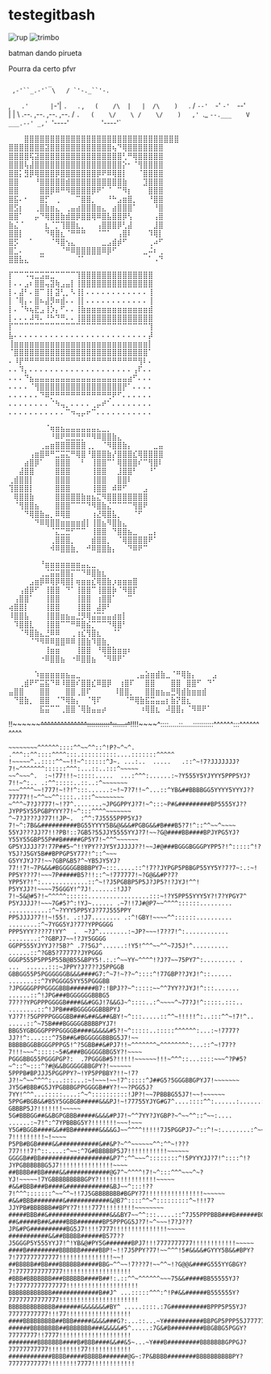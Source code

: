 # testegitbash


![rup](https://cdn.discordapp.com/attachments/991463056641105960/1007055346419892275/unnamed.png) 
![trimbo](https://cdn.discordapp.com/attachments/991463056641105960/1007056657324449882/trimbo.png)

batman dando pirueta



Pourra da certo pfvr




               _
     ,-'``_.-'` \   / `'-._``'-.
   ,`   .'      |`-'|      `.   `.
 ,`    (    /\  |   |  /\    )    `.
/       `--'  `-'   `-'  `--'       \
|                                   |
\      .--.  ,--.   ,--.  ,--.      /
 `.   (    \/    \ /    \/    )   ,'
   `._ `--.___    V    ___.--' _,'
      `'----'`         `'----'`

⠀⠀⠀⣿⣿⣿⣿⣿⣿⣿⣿⣿⣿⣿⣿⣿⣿⣿⣿⣿⣿⣿⣿⣿⣿⣿⣿⣿⣿⣿⣿⣿⣿
⣿⣿⣿⣿⣿⣿⣿⣽⣿⣿⣿⣿⣿⣿⣿⣿⣿⣿⣿⣿⢦⠙⢿⣿⣿⣿⣿⣿⣿⣿
⣿⣿⣿⣿⢯⣽⣿⣿⣿⣿⣿⣿⣿⣿⣿⣿⣿⣿⣿⣿⣿⣿⢃⠛⢿⣿⣿⣿⣿⣿
⣿⣿⣿⢧⣼⣿⣿⣿⣿⣿⣿⣿⣿⣿⣿⣿⣿⣿⣿⣿⣿⣿⡕⠂⠈⢻⣿⣿⣿⣿
⣿⣿⡅⣻⡿⢿⣿⣿⣿⡿⣿⣿⣿⣿⣿⣿⣿⡿⠟⠿⢿⣿⡇⠀⠀⠈⣿⣿⣿⣿
⣿⣿⠀⠀⠀⠘⣿⣿⣿⣿⣿⣾⣿⣿⣿⣿⣿⣿⣿⣿⣿⣿⣷⠀⠀⠀⣹⣿⣿⣿
⣿⣿⠀⠀⠀⠀⣿⣿⡿⠿⠛⠻⣿⣿⣿⣿⡿⠟⠁⠈⠀⠉⠻⡆⠀⠀⠀⣿⣿⣿
⣿⣯⠄⠂⠀⠀⣿⡋⠀⢀⠀⠀⠀⠉⣿⣿⡀⠀⠀⠘⠓⣠⣶⣿⡀⠀⠀⠘⣿⣿
⣿⣫⡆⠀⠀⢀⣿⣷⣶⣄⠀⢀⣤⣴⣿⣿⣿⣶⣄⠀⣴⣿⣿⣿⠁⠀⠀⠀⠘⣿
⣿⣿⠁⠀⠀⡤⠙⢿⣿⣿⣷⣾⣿⡿⣿⣿⢿⠿⣿⣧⣿⣿⡿⢣⠀⠀⠀⠀⢠⣿
⣷⣌⠈⠀⠀⠀⠀⣆⠈⡉⢹⣿⣿⣆⡀⠀⠀⢠⣿⣿⣿⡿⢃⣼⠀⠀⠀⠀⣸⣿
⣿⣿⡇⠀⠀⠀⠀⠙⢿⣿⣆⠈⠛⠛⠛⠀⠀⠈⠉⠁⠀⢠⣿⠇⠀⠀⠀⠹⢿⡇
⣿⡫⠀⠀⠁⠀⠀⠀⠈⠻⣿⢢⣄⠀⠀⠀⠀⠀⣀⣠⣾⡾⠋⠀⠀⠀⠀⢀⠴⠋
⣿⣁⠄⠀⠀⠀⣀⠀⠀⠀⠈⠛⠿⣿⣿⣿⣿⣿⠿⡿⠋⠀⠀⠀⠀⠀⣀⠬⠆⢀
⣿⣿⣧⣄⠀⠀⠉⠀⠀⠀⠀⠀⠀⠈⠁⠀⠀⠀⠀⠀⠀⠀⠀⠀⠀⠀⠀⠁⠠⠙

⡏⠉⠉⠩⢭⣉⣩⣭⣉⠉⠉⠉⠉⢹⣿⣿⣿⣿⣿⣿⣿⣿⣿⣿⣿⣿⣿⣿
⡇⠄⠄⣠⠆⣿⣿⢤⣽⢷⣠⣤⡇⢸⣿⣿⣿⣿⣿⣿⣿⣿⣿⣿⣿⣿⣿⣿
⡇⠄⣼⠃⠄⣿⠉⢸⡇⣽⢃⡀⠣⢸⡇⠄⠄⠄⠄⠄⠄⠄⠄⠄⠄⠄⠄⢸
⡇⠈⢿⡄⠄⣿⠦⣼⡻⠶⣾⠄⠄⢸⡇⠄⠄⠄⠄⠄⠄⠄⠄⠄⠄⠄⠄⢸
⡇⠄⠈⠳⢦⣟⣠⢸⡱⡄⠋⠄⠄⢸⣷⣶⣶⣶⣶⣶⣶⣶⣶⣶⣶⣶⣶⣾
⡇⠄⠄⠄⠼⠻⠄⠘⠓⠙⠛⠄⠄⢸⣿⣿⣿⣿⣿⣿⣿⣿⣿⣿⣿⣿⣿⣿
⡏⠉⠉⠉⠉⠉⠉⠉⠉⠉⠉⠉⠉⠉⠉⠉⠉⠉⠉⠉⠉⠉⠉⠉⠉⠉⠉⢹
⣧⠄⠄⠄⠄⠄⠄⠄⠄⠄⠄⠄⠄⠄⠄⠄⠄⠄⠄⠄⠄⠄⠄⠄⠄⠄⠄⡼
⢸⣶⣶⣶⣶⣶⣶⣶⣶⣶⣶⣶⣶⣶⣶⣶⣶⣶⣶⣶⣶⣶⣶⣶⣶⣶⣶⡇
⠈⣿⣿⣿⣿⣿⣿⣿⣿⣿⣿⣿⣿⣿⣿⣿⣿⣿⣿⣿⣿⣿⣿⣿⣿⣿⣿⠁
⠄⠸⡟⠛⠛⠛⠛⠛⠛⠛⠛⠛⠛⠛⠛⠛⠛⠛⠛⠛⠛⠛⠛⠛⠛⢻⠇⠄
⠄⠄⠹⡄⠄⠄⠄⠄⠄⠄⠄⠄⠄⠄⠄⠄⠄⠄⠄⠄⠄⠄⠄⠄⢠⠏⠄⠄
⠄⠄⠄⠙⣦⣤⣤⣤⣤⣤⣤⣤⣤⣤⣤⣤⣤⣤⣤⣤⣤⣤⣤⣴⠋⠄⠄⠄
⠄⠄⠄⠄⠈⢻⣿⣿⣿⣿⣿⣿⣿⣿⣿⣿⣿⣿⣿⣿⣿⣿⡟⠁⠄⠄⠄⠄
⠄⠄⠄⠄⠄⠄⠙⠿⡛⠛⠛⠛⠛⠛⠛⠛⠛⠛⠛⢛⠟⠋⠄⠄⠄⠄⠄⠄
⠄⠄⠄⠄⠄⠄⠄⠄⠈⠳⢤⡀⠄⠄⠄⠄⢀⡤⠞⠁⠄⠄⠄⠄⠄⠄⠄⠄
⠄⠄⠄⠄⠄⠄⠄⠄⠄⠄⠄⠉⠲⢤⡤⠖⠉⠄⠄⠄⠄⠄⠄⠄⠄⠄⠄⠄


⠀⠀⠀⠀⠀⠀⠀⠈⢶⣶⣦⣤⣤⣤⣤⣤⣤⣄⣀⡀⠀⠀⠀⠀⠀⠀⠀⠀⠀⠀
⠀⠀⠀⠀⠀⠀⠀⠀⠘⠿⠟⣛⣛⣛⡛⠛⠻⠿⣿⣿⣷⣄⠀⠀⠀⠀⠀⠀⠀⠀
⠀⠀⠀⠀⠀⠀⢀⣤⣶⣿⣿⣿⣿⣿⣿⢀⡀⠀⠈⠻⣿⣿⣷⡄⠀⠀⠀⠀⣀⣤
⠀⠀⠀⠀⢠⣶⣿⠿⠛⣉⣭⣍⠛⢿⣿⠘⣿⣿⣿⣷⡜⣿⣿⣿⣎⢿⣿⣿⣿⣿
⠀⠀⠀⣴⣿⡿⠁⠀⠀⣿⣿⣿⠀⠀⠃⠀⢸⣿⣿⠉⠁⢿⣿⣿⣿⠎⠉⢻⣿⠇
⠀⠀⣼⣿⣿⠀⠀⠀⠀⣿⣿⣿⠀⠀⠀⠀⢸⣿⣿⠀⠀⣸⣿⣿⠃⠀⠀⠘⠁⠀
⢀⣾⣿⣿⡇⠀⠀⠀⠀⣿⣿⣿⠀⠀⠀⠀⢸⣿⣿⠀⠀⣿⣿⠇⠀⠀⠀⠀⠀⠀
⢹⣿⣿⣿⡇⠀⠀⠀⠀⣿⣿⣿⠀⠀⠀⠀⢸⣿⣿⠀⠾⠿⠋⠀⠀⠀⣠⠀⠀⠀
⠀⢿⣿⣿⣷⠀⠀⠀⠀⣿⣿⣿⣿⣿⣷⣶⣦⣍⠻⣿⣿⣿⣿⣿⣿⣿⣿⠀⠀⠀
⠀⠈⢻⣿⣿⣦⠀⠀⠀⣿⣿⣿⠉⠉⠉⠙⠻⣿⣷⣌⠉⠉⠉⠉⢻⣿⠟⠀⠀⠀
⠀⠀⠀⠙⢿⣿⣷⣤⡀⠿⢿⣿⠀⠀⠀⠀⢰⣜⢿⣿⣧⡀⠀⠀⠈⠋⠀⠀⠀⠀
⠀⠀⠀⠀⠀⠙⠿⢿⣿⣿⣶⣶⣶⣶⣾⡇⢸⣿⣦⠻⣿⣷⣄⠀⠀⠀⠀⠀⠀⠀
⠀⠀⠀⠀⠀⠀⠀⠀⠈⣍⣉⣛⠋⠉⠉⠀⢸⣿⣿⠀⠙⣿⣿⣦⣀⠀⠀⣀⡄⠀
⠀⠀⠀⠀⠀⠀⠀⠀⢀⣿⣿⣿⡀⠀⠀⠀⣾⣿⣿⡀⠀⠈⢿⣿⣿⣿⣿⠟⠁⠀
⠀⠀⠀⠀⠀⠀⠀⠀⠺⠿⣿⣿⣷⡀⠀⠚⠿⣿⣿⣷⡄⠀⠀⠙⠿⠟⠉⠀⠀⠀


⠀⠀⠀⠀⠀⠀⠘⣶⣶⣶⣶⣶⣶⣶⣤⣄⣀⠀⠀⠀⠀⠀⠀⠀⠀
⠀⠀⠀⠀⠀⠀⢀⣈⣭⣭⣿⣿⡍⠉⠙⠿⣿⣷⣆⠀⠀⠀⠀⠀⠀
⠀⠀⠀⠀⣠⣶⡿⠿⢿⡿⢿⣿⡇⢶⣶⣶⣎⢿⣿⣷⡰⣶⣶⣶⣿
⠀⠀⢠⣾⡿⠋⠀⢸⣿⣿⠀⠙⠁⢸⣿⣿⠉⢸⣿⣿⡷⠈⠻⣿⡏
⠀⢠⣿⣿⠁⠀⠀⢸⣿⣿⠀⠀⠀⢸⣿⣿⠀⢰⣿⣿⠁⠀⠀⠉⠀
⢴⣿⣿⡇⠀⠀⠀⢸⣿⣿⠀⠀⠀⢸⣿⣿⠀⣼⡿⠃⠀⠀⠀⠀⠀
⠸⣿⣿⣧⠀⠀⠀⢸⣿⣿⣶⣦⣤⣘⡻⢿⣬⣭⣥⣤⣴⣶⡇⠀⠀
⠀⠹⣿⣿⣇⠀⠀⢸⣿⣿⠉⠉⠛⠿⣿⣮⡉⠉⠉⠙⢿⣿⠃⠀⠀
⠀⠀⠈⠻⣿⣷⣄⣘⠿⠿⠀⠀⢀⢰⣎⢻⣿⣆⠀⠀⠈⠁⠀⠀⠀
⠀⠀⠀⠀⠈⠙⠻⠿⠿⣿⣿⠿⠿⢸⣿⣷⠹⣿⣷⡀⠀⠀⠀⠀⠀
⠀⠀⠀⠀⠀⠀⠀⢸⣶⣶⠀⠀⠀⢸⣿⣿⠀⠘⢿⣿⣷⣶⣶⠆⠀
⠀⠀⠀⠀⠀⠀⠐⠿⣿⣿⣦⠀⠐⠿⣿⣿⣦⠀⠈⠻⠿⠟⠁⠀⠀


⠀⠀⠀⠀⠀⠱⣶⣶⣶⣶⣶⣦⣤⣀⠀⠀⠀⠀⠀⠀
⠀⠀⠀⠀⢀⣤⣵⣶⣾⣷⣀⠈⠛⢿⣷⡄⠀⠀⠀⣠
⠀⠀⢀⣾⠟⠋⣭⣯⠙⠿⠸⣿⣿⠎⣿⣿⣎⠿⣿⡿
⠀⢰⣿⠏⠀⠀⣿⣿⠀⠀⠀⣿⣿⠀⣿⣿⠋⠀⠙⠁
⣤⣿⣿⠀⠀⠀⣿⣿⠀⠀⠀⣿⣿⢀⣿⠏⠀⠀⠀⠀
⠸⣿⣿⡀⠀⠀⣿⣿⣶⣦⣤⣛⢿⣾⣷⣶⣶⣾⠀⠀
⠀⠙⣿⣷⡀⠀⣿⣿⠀⠈⠙⢿⣷⡄⠀⠈⢻⠏⠀⠀
⠀⠀⠈⠛⢿⣷⣯⣭⣤⣤⡆⣷⡝⣿⣆⠀⠀⠀⠀⠀
⠀⠀⠀⠀⠀⠀⣯⣭⠉⠉⢀⣿⣿⠈⢿⣷⣤⣤⡴⠀
⠀⠀⠀⠀⠀⠰⢿⣿⣆⠀⠼⣿⣿⡄⠈⠻⠿⠟⠁⠀

!!~~~~~~~~^^^^^^^^^^^^^^:::::::::::^::....:^~~!!!!~~~~^::::.....::.....::::::::::^^^^^^:::^^^^^^^^^^
~~~~~~~~~^^^^^^^^^^:::::::::::^~~:......       ..::^~!!!~~^::::::::...::::::::::::^^:::::::::^^^^^^^
~~~~~~~~^^^^^^::::^^~~^^::^!P?~^~^.                   .^^^::^^::::^^^^:::.::::::::::....:::::::^^^^^
!~~~~~^..::::^^~~!!~^::::::^J~. ...:..  .....   .::^~!7?JJJJJJJ?7!~^^^^^^^::::::^^^:...::..:::^~~~~~
~~^~~~^.  :~!77!!!~:::::.....  ...:^^^:......:~?Y555Y5YJYYY5PPP5YJ?7!!~^:.. .:^^:::::..::..:^~~~~~~~
~~~^^^^~~!777!~!?!^:::......:~!~7?7!!~^...::^YB&##BBBBGG5YYYY5YYYJ??77777!!~^^~~^^::::..:::^~~~~~~~~
~^^^~7?J?777!~!?7^........~JPGGPPYJ?7!~^:::~P#&#########BP5555YJ??JYPP5Y55PGBPYYY?7!~^:::^^^^~~~~~~~
^~7?J???J?77!!JP~.  :^^:7J5555PPP5YJ?7!~^:7B&&##########BG55YYYY5B&@&&&#PGBG&&#B###B5?7!^::^^~~^~~~~
55YJ???JJ?7!!?PB!::7GB5?55JJY5555YYJ?7!~~?G@####BB####BPJYPG5YJ?Y55Y55GBP55P##B#####GP5Y7!~^^^~~~~~~
GP5YJJJJ?7!77P##5~^!!YPY??JY5YJJJJJ??!~~J#@###BGGGBGGGPYPP5?!^:::::^!?Y5J?J5GY5B##BPPGP5Y77?!^::^~~~
G5YYJYJ?7!~~?GBP&B5?^~YB5JY5YJ?77!!7!~7P&&&#BGGGGGBBBBPY7~:::.....::^!7??JYPGP5PBBGP55YY5Y?7?7~:.:~!
PP5Y???7!~~~7P#####B5?!!::^~!777777!~?G@&&#P?7?YPP5Y?!^:.............::^~!?J5PGBBP5P5J?JP5?!?JYJ!^^!
P5YYJJ?!~~~~75GGGY!^7J!......:!JJ?7!~5&@#5?!~^^^^^::::::.................:::~!?Y5PP55YYY5Y?!7?YPGY7^
P5YJJJJ?!~~~7G#5?^:!YJ~...... .~7!!7J#@P7~~^^^^::::::.........    ...........:^~?YYY5PP5YJ?77J555PPY
PP5JJJJ?7!!~!55!. .:!J7........ .:^!GBY!~~~~^^::::::..........         ........:^~7YGG5YJ?77?YPPGGGG
PPP5YYY????7!YY^  .  ~?J^........:~JP?~~~!7??7!^:............            ........:^?GBPJ7~~!?JY5GGGG
GGPP555YJYYJ??5B?^ .7?5GJ^......:!Y5!^^^~~^^~7J5J!^..........             ......::^?GB5?77777?JYPGGG
GGGP555P5PP5P55B@B55&BPY5!.:.:^~~YY~^^^^!?J?7~~75PY7^:......... .   ...  ......:::~JPPY?J?7??J5PPGGB
GBBGG55P5PGGGGGGB&&&####G7:^~7!~??~^::::^!77GBP??JYJ!^::......          .......::^7YPGGGG5YY55PGGGBB
?JPGGGGPPPGGGGBBB#######B7:!BPJ??~^:::::~~^^7YY??JYJ!^:::.......        ......::^!JPG###BGGGGGGBBBG5
77???YPGPPPGGGGB####&&#GGJ!7&&GJ~^::::..:^~~~~^~77?J!^:::::.:::..    ........::^!JPB###BGGGGGGBBBPYJ
YJ?7!?5GPPPPGGGGBB###&##&&##&BY!~^:::.....::^^~!!!!!^:..:::^^~!7!^..  .....::^~75B###BGGGGGBBBBPYJ7!
BBG5YGBGGGPPPPGGGGB####&&&&&#5?!~^:::::..:::::^^^^^^:...:~!7777?JJ?!^:...:::^75B##&#BGGGGGBBBG5J7!~~
BBBBBGGBBGGGPPPG5!^?5GBB##&#PJ7!!~^^^^^^^~^^^^^^^^:...::^~!77??7!!!~~~^:::::~5#&###BGGGGGBBG5Y?!~~~~
PGGGBBG55PGGGPGP?:  .7PGGGB#5?!!!!!~~~~~~!!!~^^^::...::::~~~^?P#5?~^::^~:::^?#@&&BGGGGGBBGPY?!~~~~~~
5PPPB#BPJJJ5PGGPPY?~!YP5PPBBY?!!~!7?J?!~^~~^^^^:...:::...:~!~~~!~~!7^:::::^J##G5?5GGGBBGPYJ7!~~~~~~~
JY5G#BBB#G5JYPGBBBGPPGGGGB##Y?!~~?PGG5J?7YY!^^^...:::::....:^~^::::::::::!JP?!~~7PBBBG55J7!~~!~~~~~~
5PPG#BGB&&#B5Y5GGBGB#####&&&PJ!~!77755YJYG#G7^....::::^^:......:......:^7YJ:..^?GBBBP5J?!!!!!!!~~~~~
5G#BBBGG##&&BGPGBBB#####&&&&#PJ7!~^^7YY?JYGBP?~^~~^^::^~~:.... ......:~7!^:^7YPBBBG5Y?!!!!!!!~~~!~~~
Y5G#BGGB####&&##BB#######&&&&GJ~~^^^^!!!!!7J5PGGPJ7~^::^!~:........:^~~::!YB##BBGPY?7!!!!!!!!!~!~~~~
P5PB#BGB####&&###########&##&P?~^^~~~~~~^^:^^~!???777!!!7!^::....:^~~:^7G#BBBBBP5J7!!!!!!!!!!!~~~~~~
GGGGB##BB###################&P7^:^^~~~^::::::::^!5PYYYJJ?7!^::::^!?JYPGBBBBBBG5J7!!!!!!!!!!!!!!!~~~~
##BBBB##BB####&&############@G7^~^^^^!7!~^:::^^^~~~^~?YJ!~~~~~!7YGBBBBBBBBBGPY?!!!!!!!!!!!!!!!!~~~~~
#&&#BBB###B####&############&BJ~~^:::!??7!^^^:::::::^~~^^~!!7J5GBBBBBBB#BGPY?7!!!!!!!!!!!!!!!!~~~~~~
#&&#BBB########&############&@B7^::::^^~^:::::::::^~!!!7?JJYPB#BBBBBB##BPY?7!!!!777!!!!!!!!!~~~~~~~~
#####BBB##&#################&&&BY7~~^^:::.....::^7J55PPPBBB###B######BG5J7!!!!77!!!!!!!!!!!!~~~~~~~~
##&#####B##&####BBB#######BP5PPPGG5J?7!~^~~~!7?J???JP&#PG##########BG5J7!!!!7777!!!!!!!!!!!!!!!~~~~~
###########&&##BBBBB######B577??J5GGGP5Y555YYJ7!^!YB&@#PY5G#######BPJ7!!!7777777777!!!!!!!!!!!!~~~~~
####B#########BBBBBB#####BBP!~!!7J5PPY?77!~~^^^!5#&&&&#GYYY5B&&#BPY?7!777777777777!!!!!!!!!!!!!!!~~!
##BBBBB##BB###BBBBBB#####BBG~^^~~!7???7!~~^^~!?G@@&####G555YYGBGY?7!7777777777777!!!!!!!!!!!!!!!!!!!
#BBB#BBBBBBB###BBBBBB####B##!:.::^^~^^^^^^~~~75&&#####BB55555YJ?7!77777777777777!!!!!!!!!!!!!!!!!!!!
BBBBBBBBBBBB#############B##J^ ...:::::^^^:^!P#&&######B555555Y?77777777777777!!!!!!!!!!!!!!!!!!!!!!
BBBBBBBBBBBBB#######&&&&&&&#BY^ .....::::.:7G##########BPPP5P55YJ?77777777777!!!77!!!!!!!!!!!!!!!!!!
####BBBBBBBBB##BBB#####&&&&###G?:...::...~Y###########BBPGP5PPP55J777777777!!!777!!!!!!!!!!!!!!!!!!!
######BBBBBBBB##BBBBBBB###&&&&&#5^.....:7G&#B#########BBGBBG5PGGY?77777777!!7777!!!!!!!!!!!!!!!!!!!!
########BBBBBBB####B#BBB####&&##&5~...~Y###B#########BBBBBBBGPPGJ?77777777777!!!!!!!!!77!!!!!!!!!!!!
############BBBB#####BBBBB#######@G~:7P&BBBB########BBBBBBBBBBPY?77777777777!!!!!!!!7777!!!!!!!!!!!!

